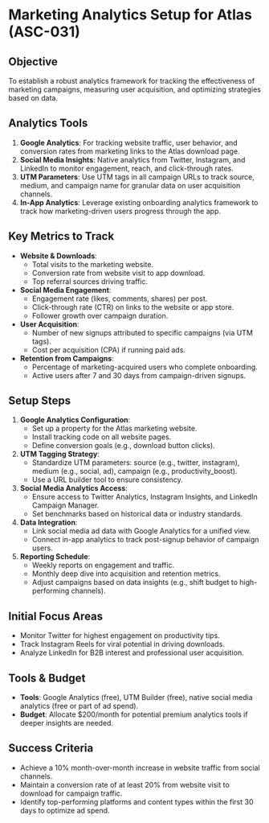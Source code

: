# Marketing Analytics Setup for Atlas (ASC-031)

## Objective
To establish a robust analytics framework for tracking the effectiveness of marketing campaigns, measuring user acquisition, and optimizing strategies based on data.

## Analytics Tools
1. **Google Analytics**: For tracking website traffic, user behavior, and conversion rates from marketing links to the Atlas download page.
2. **Social Media Insights**: Native analytics from Twitter, Instagram, and LinkedIn to monitor engagement, reach, and click-through rates.
3. **UTM Parameters**: Use UTM tags in all campaign URLs to track source, medium, and campaign name for granular data on user acquisition channels.
4. **In-App Analytics**: Leverage existing onboarding analytics framework to track how marketing-driven users progress through the app.

## Key Metrics to Track
- **Website & Downloads**:
  - Total visits to the marketing website.
  - Conversion rate from website visit to app download.
  - Top referral sources driving traffic.
- **Social Media Engagement**:
  - Engagement rate (likes, comments, shares) per post.
  - Click-through rate (CTR) on links to the website or app store.
  - Follower growth over campaign duration.
- **User Acquisition**:
  - Number of new signups attributed to specific campaigns (via UTM tags).
  - Cost per acquisition (CPA) if running paid ads.
- **Retention from Campaigns**:
  - Percentage of marketing-acquired users who complete onboarding.
  - Active users after 7 and 30 days from campaign-driven signups.

## Setup Steps
1. **Google Analytics Configuration**:
   - Set up a property for the Atlas marketing website.
   - Install tracking code on all website pages.
   - Define conversion goals (e.g., download button clicks).
2. **UTM Tagging Strategy**:
   - Standardize UTM parameters: source (e.g., twitter, instagram), medium (e.g., social, ad), campaign (e.g., productivity_boost).
   - Use a URL builder tool to ensure consistency.
3. **Social Media Analytics Access**:
   - Ensure access to Twitter Analytics, Instagram Insights, and LinkedIn Campaign Manager.
   - Set benchmarks based on historical data or industry standards.
4. **Data Integration**:
   - Link social media ad data with Google Analytics for a unified view.
   - Connect in-app analytics to track post-signup behavior of campaign users.
5. **Reporting Schedule**:
   - Weekly reports on engagement and traffic.
   - Monthly deep dive into acquisition and retention metrics.
   - Adjust campaigns based on data insights (e.g., shift budget to high-performing channels).

## Initial Focus Areas
- Monitor Twitter for highest engagement on productivity tips.
- Track Instagram Reels for viral potential in driving downloads.
- Analyze LinkedIn for B2B interest and professional user acquisition.

## Tools & Budget
- **Tools**: Google Analytics (free), UTM Builder (free), native social media analytics (free or part of ad spend).
- **Budget**: Allocate $200/month for potential premium analytics tools if deeper insights are needed.

## Success Criteria
- Achieve a 10% month-over-month increase in website traffic from social channels.
- Maintain a conversion rate of at least 20% from website visit to download for campaign traffic.
- Identify top-performing platforms and content types within the first 30 days to optimize ad spend.
